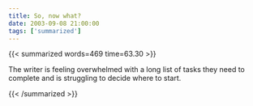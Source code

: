 ```yaml
---
title: So, now what?
date: 2003-09-08 21:00:00
tags: ['summarized']
---
```


{{< summarized words=469 time=63.30 >}}

The writer is feeling overwhelmed with a long list of tasks they need to complete and is struggling to decide where to start.

{{< /summarized >}}